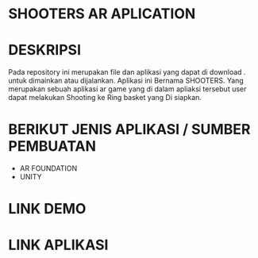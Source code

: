 # SHOOTERS AR APLICATION

# DESKRIPSI 
  Pada repository ini merupakan file dan aplikasi yang dapat di download . untuk dimainkan atau dijalankan. Aplikasi ini Bernama SHOOTERS. Yang merupakan sebuah aplikasi ar game yang di dalam apliaksi tersebut user dapat melakukan Shooting ke Ring basket yang 
  Di siapkan.
  
# BERIKUT JENIS APLIKASI / SUMBER PEMBUATAN 
  -  AR FOUNDATION
  -  UNITY
  
# LINK DEMO 

# LINK APLIKASI 

